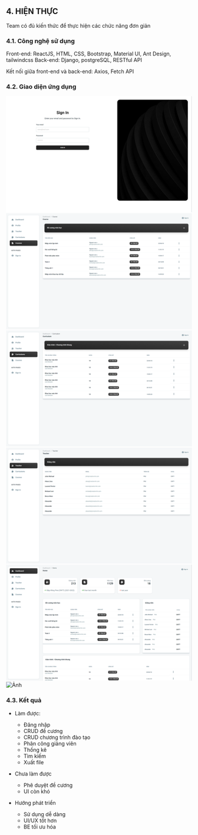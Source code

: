 ## 4. HIỆN THỰC
Team có đủ kiến thức để thực hiện các chức năng đơn giản


### 4.1. Công nghệ sử dụng
Front-end: ReactJS, HTML, CSS, Bootstrap, Material UI, Ant Design, tailwindcss
Back-end: Django, postgreSQL, RESTful API

Kết nối giữa front-end và back-end: Axios, Fetch API

### 4.2. Giao diện ứng dụng
![Ảnh](./images/2.png)
![Ảnh](./images/3.png)
![Ảnh](./images/4.png)
![Ảnh](./images/5.png)
![Ảnh](./images/6.png)
![Ảnh](./images/.png)

### 4.3. Kết quả

- Làm được:
    + Đăng nhập
    + CRUD đề cương
    + CRUD chương trình đào tạo
    + Phân công giảng viên
    + Thống kê
    + Tìm kiếm
    + Xuất file

- Chưa làm được
    + Phê duyệt đề cương
    + UI còn khó 

- Hướng phát triển
    + Sử dụng dễ dàng
    + UI/UX tốt hơn
    + BE tối ưu hóa